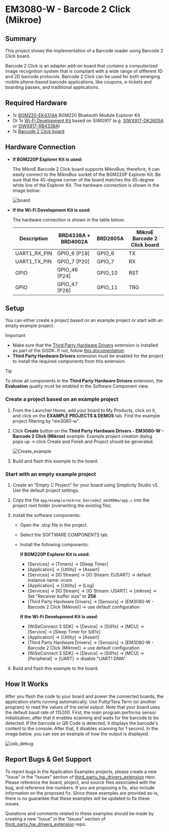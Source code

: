 # EM3080-W - Barcode 2 Click (Mikroe) #

## Summary ##

This project shows the implementation of a Barcode reader using Barcode 2 Click board.

Barcode 2 Click is an adapter add-on board that contains a computerized image recognition system that is compliant with a wide range of different 1D and 2D barcode protocols. Barcode 2 Click can be used for both emerging mobile phone-based barcode applications, like coupons, e-tickets and boarding passes, and traditional applications.

## Required Hardware ##

- 1x [BGM220-EK4314A](https://www.silabs.com/development-tools/wireless/bluetooth/bgm220-explorer-kit) BGM220 Bluetooth Module Explorer Kit
- Or 1x [Wi-Fi Development Kit](https://www.silabs.com/development-tools/wireless/wi-fi) based on SiWG917 (e.g. [SIWX917-DK2605A](https://www.silabs.com/development-tools/wireless/wi-fi/siwx917-dk2605a-wifi-6-bluetooth-le-soc-dev-kit) or [SIWX917-RB4338A](https://www.silabs.com/development-tools/wireless/wi-fi/siwx917-rb4338a-wifi-6-bluetooth-le-soc-radio-board))
- 1x [Barcode 2 Click board](https://www.mikroe.com/barcode-2-click)

## Hardware Connection ##

- **If BGM220P Explorer Kit is used:**

    The MikroE Barcode 2 Click board supports MikroBus; therefore, it can easily connect to the MikroBus socket of the BGM220P Explorer Kit. Be sure that the 45-degree corner of the board matches the 45-degree white line of the Explorer Kit. The hardware connection is shown in the image below:

    ![board](image/hardware_connection.png)

- **If the Wi-Fi Development Kit is used**:

  The hardware connection is shown in the table below:

  | Description  | BRD4338A + BRD4002A | BRD2605A    | MikroE Barcode 2 Click board |
  | ------------ | ------------- | --------------- | --------------------------- |
  | UART1_RX_PIN | GPIO_6 [P19]        | GPIO_6       | TX          |
  | UART1_TX_PIN | GPIO_7 [P20]        | GPIO_7       | RX          |
  | GPIO         | GPIO_46 [P24]       | GPIO_10      | RST         |
  | GPIO         | GPIO_47 [P26]       | GPIO_11      | TRG         |

## Setup ##

You can either create a project based on an example project or start with an empty example project.

> [!IMPORTANT]
> - Make sure that the [Third Party Hardware Drivers](https://github.com/SiliconLabsSoftware/third_party_hw_drivers_extension) extension is installed as part of the SiSDK. If not, follow [this documentation](https://github.com/SiliconLabsSoftware/third_party_hw_drivers_extension/blob/master/README.md#how-to-add-to-simplicity-studio-ide).
> - **Third Party Hardware Drivers** extension must be enabled for the project to install the required components from this extension.

> [!TIP]
> To show all components in the **Third Party Hardware Drivers** extension, the **Evaluation** quality must be enabled in the Software Component view.

### Create a project based on an example project ###

1. From the Launcher Home, add your board to My Products, click on it, and click on the **EXAMPLE PROJECTS & DEMOS** tab. Find the example project filtering by "em3080-w".

2. Click **Create** button on the **Third Party Hardware Drivers - EM3080-W - Barcode 2 Click (Mikroe)** example. Example project creation dialog pops up -> click Create and Finish and Project should be generated.

    ![Create_example](image/create_example.png)

3. Build and flash this example to the board.

### Start with an empty example project ###

1. Create an "Empty C Project" for your board using Simplicity Studio v5. Use the default project settings.

2. Copy the file `app/example/mikroe_barcode2_em3080w/app.c` into the project root folder (overwriting the existing file).

3. Install the software components:

    - Open the .slcp file in the project.

    - Select the SOFTWARE COMPONENTS tab.

    - Install the following components:

      **If BGM220P Explorer Kit is used:**

        - [Services] → [Timers] → [Sleep Timer]
        - [Application] → [Utility] → [Assert]
        - [Services] → [IO Stream] → [IO Stream: EUSART] → default instance name: vcom
        - [Application] → [Utility] → [Log]
        - [Services] → [IO Stream] → [IO Stream: USART] → [mikroe] → Set "Receiver buffer size" to **256**
        - [Third Party Hardware Drivers] → [Sensors] → [EM3080-W - Barcode 2 Click (Mikroe)] → use default configuration

        **If the Wi-Fi Development Kit is used**:

        - [WiSeConnect 3 SDK] → [Device] → [Si91x] → [MCU] → [Service] → [Sleep Timer for Si91x]
        - [Application] → [Utility] → [Assert]
        - [Third Party Hardware Drivers] → [Sensors] → [EM3080-W - Barcode 2 Click (Mikroe)] → use default configuration
        - [WiSeConnect 3 SDK] → [Device] → [Si91x] → [MCU] → [Peripheral] → [UART] → disable "UART1 DMA"

4. Build and flash this example to the board.

## How It Works ##

After you flash the code to your board and power the connected boards, the application starts running automatically. Use Putty/Tera Term (or another program) to read the values of the serial output. Note that your board uses the default baud rate of 115200. First, the main program performs sensor initialization, after that it enables scanning and waits for the barcode to be detected. If the barcode or QR Code is detected, it displays the barcode's content to the console. After that, it disables scanning for 1 second. In the image below, you can see an example of how the output is displayed.

![usb_debug](image/log.png "USB Debug Output Data")

## Report Bugs & Get Support ##

To report bugs in the Application Examples projects, please create a new "Issue" in the "Issues" section of [third_party_hw_drivers_extension](https://github.com/SiliconLabsSoftware/third_party_hw_drivers_extension) repo. Please reference the board, project, and source files associated with the bug, and reference line numbers. If you are proposing a fix, also include information on the proposed fix. Since these examples are provided as-is, there is no guarantee that these examples will be updated to fix these issues.

Questions and comments related to these examples should be made by creating a new "Issue" in the "Issues" section of [third_party_hw_drivers_extension](https://github.com/SiliconLabsSoftware/third_party_hw_drivers_extension) repo.
